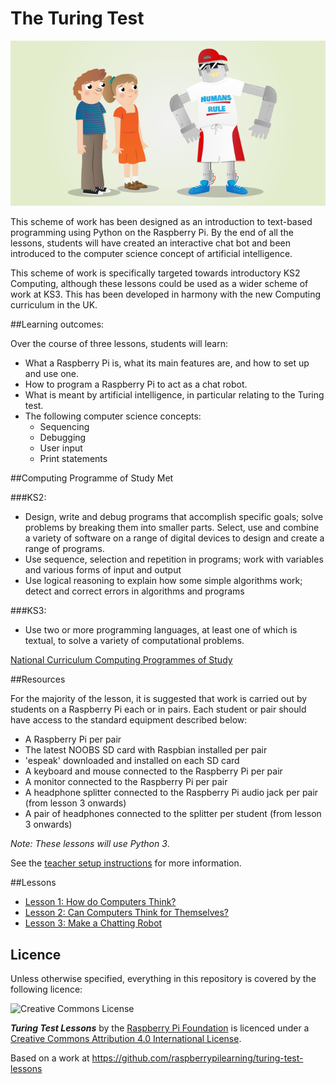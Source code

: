 # The Turing Test

![](cover.png)

This scheme of work has been designed as an introduction to text-based programming using Python on the Raspberry Pi. By the end of all the lessons, students will have created an interactive chat bot and been introduced to the computer science concept of artificial intelligence.

This scheme of work is specifically targeted towards introductory KS2 Computing, although these lessons could be used as a wider scheme of work at KS3. This has been developed in harmony with the new Computing curriculum in the UK.

##Learning outcomes:

Over the course of three lessons, students will learn:

- What a Raspberry Pi is, what its main features are, and how to set up and use one.
- How to program a Raspberry Pi to act as a chat robot.
- What is meant by artificial intelligence, in particular relating to the Turing test.
- The following computer science concepts:
	- Sequencing
	- Debugging
	- User input
	- Print statements


##Computing Programme of Study Met

###KS2:

- Design, write and debug programs that accomplish specific goals; solve problems by breaking them into smaller parts. Select, use and combine a variety of software on a range of digital devices to design and create a range of programs.
- Use sequence, selection and repetition in programs; work with variables and various forms of input and output
- Use logical reasoning to explain how some simple algorithms work; detect and correct errors in algorithms and programs

###KS3:

- Use two or more programming languages, at least one of which is textual, to solve a variety of computational problems.

[National Curriculum Computing Programmes of Study](https://www.gov.uk/government/publications/national-curriculum-in-england-computing-programmes-of-study/national-curriculum-in-england-computing-programmes-of-study#key-stage-3)

##Resources

For the majority of the lesson, it is suggested that work is carried out by students on a Raspberry Pi each or in pairs. Each student or pair should have access to the standard equipment described below:

- A Raspberry Pi per pair
- The latest NOOBS SD card with Raspbian installed per pair
- 'espeak' downloaded and installed on each SD card
- A keyboard and mouse connected to the Raspberry Pi per pair
- A monitor connected to the Raspberry Pi per pair
- A headphone splitter connected to the Raspberry Pi audio jack per pair (from lesson 3 onwards)
- A pair of headphones connected to the splitter per student (from lesson 3 onwards)

*Note: These lessons will use Python 3*.

See the [teacher setup instructions](teacher-instructions.md) for more information.

##Lessons

- [Lesson 1: How do Computers Think?](lesson-1/plan.md)
- [Lesson 2: Can Computers Think for Themselves?](lesson-2/plan.md)
- [Lesson 3: Make a Chatting Robot](lesson-3/plan.md)

## Licence

Unless otherwise specified, everything in this repository is covered by the following licence:

![Creative Commons License](http://i.creativecommons.org/l/by-sa/4.0/88x31.png)

***Turing Test Lessons*** by the [Raspberry Pi Foundation](http://raspberrypi.org) is licenced under a [Creative Commons Attribution 4.0 International License](http://creativecommons.org/licenses/by-sa/4.0/).

Based on a work at https://github.com/raspberrypilearning/turing-test-lessons
